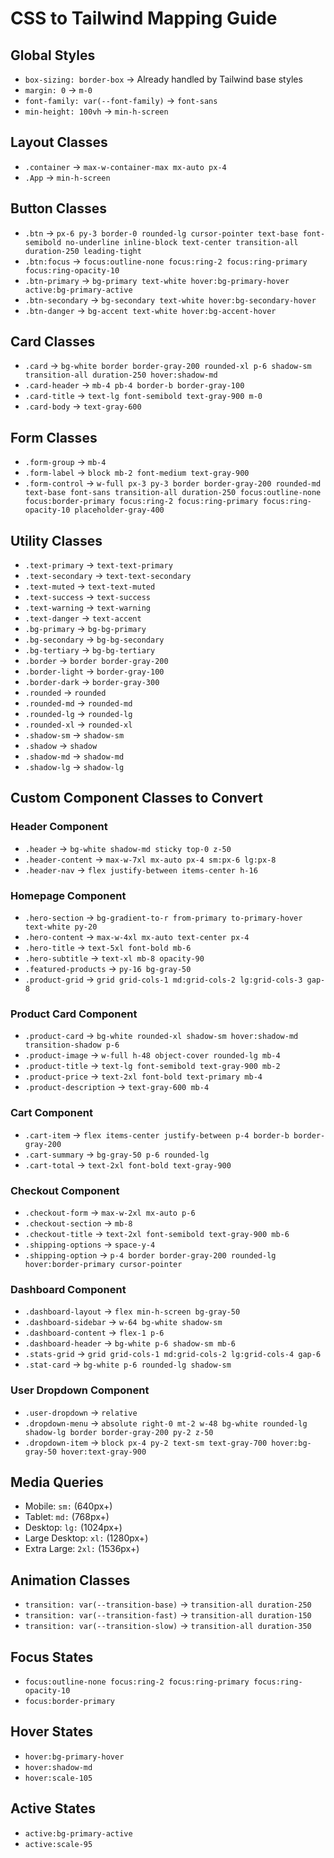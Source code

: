 # CSS to Tailwind Mapping Guide

## Global Styles
- `box-sizing: border-box` → Already handled by Tailwind base styles
- `margin: 0` → `m-0`
- `font-family: var(--font-family)` → `font-sans`
- `min-height: 100vh` → `min-h-screen`

## Layout Classes
- `.container` → `max-w-container-max mx-auto px-4`
- `.App` → `min-h-screen`

## Button Classes
- `.btn` → `px-6 py-3 border-0 rounded-lg cursor-pointer text-base font-semibold no-underline inline-block text-center transition-all duration-250 leading-tight`
- `.btn:focus` → `focus:outline-none focus:ring-2 focus:ring-primary focus:ring-opacity-10`
- `.btn-primary` → `bg-primary text-white hover:bg-primary-hover active:bg-primary-active`
- `.btn-secondary` → `bg-secondary text-white hover:bg-secondary-hover`
- `.btn-danger` → `bg-accent text-white hover:bg-accent-hover`

## Card Classes
- `.card` → `bg-white border border-gray-200 rounded-xl p-6 shadow-sm transition-all duration-250 hover:shadow-md`
- `.card-header` → `mb-4 pb-4 border-b border-gray-100`
- `.card-title` → `text-lg font-semibold text-gray-900 m-0`
- `.card-body` → `text-gray-600`

## Form Classes
- `.form-group` → `mb-4`
- `.form-label` → `block mb-2 font-medium text-gray-900`
- `.form-control` → `w-full px-3 py-3 border border-gray-200 rounded-md text-base font-sans transition-all duration-250 focus:outline-none focus:border-primary focus:ring-2 focus:ring-primary focus:ring-opacity-10 placeholder-gray-400`

## Utility Classes
- `.text-primary` → `text-text-primary`
- `.text-secondary` → `text-text-secondary`
- `.text-muted` → `text-text-muted`
- `.text-success` → `text-success`
- `.text-warning` → `text-warning`
- `.text-danger` → `text-accent`
- `.bg-primary` → `bg-bg-primary`
- `.bg-secondary` → `bg-bg-secondary`
- `.bg-tertiary` → `bg-bg-tertiary`
- `.border` → `border border-gray-200`
- `.border-light` → `border-gray-100`
- `.border-dark` → `border-gray-300`
- `.rounded` → `rounded`
- `.rounded-md` → `rounded-md`
- `.rounded-lg` → `rounded-lg`
- `.rounded-xl` → `rounded-xl`
- `.shadow-sm` → `shadow-sm`
- `.shadow` → `shadow`
- `.shadow-md` → `shadow-md`
- `.shadow-lg` → `shadow-lg`

## Custom Component Classes to Convert

### Header Component
- `.header` → `bg-white shadow-md sticky top-0 z-50`
- `.header-content` → `max-w-7xl mx-auto px-4 sm:px-6 lg:px-8`
- `.header-nav` → `flex justify-between items-center h-16`

### Homepage Component
- `.hero-section` → `bg-gradient-to-r from-primary to-primary-hover text-white py-20`
- `.hero-content` → `max-w-4xl mx-auto text-center px-4`
- `.hero-title` → `text-5xl font-bold mb-6`
- `.hero-subtitle` → `text-xl mb-8 opacity-90`
- `.featured-products` → `py-16 bg-gray-50`
- `.product-grid` → `grid grid-cols-1 md:grid-cols-2 lg:grid-cols-3 gap-8`

### Product Card Component
- `.product-card` → `bg-white rounded-xl shadow-sm hover:shadow-md transition-shadow p-6`
- `.product-image` → `w-full h-48 object-cover rounded-lg mb-4`
- `.product-title` → `text-lg font-semibold text-gray-900 mb-2`
- `.product-price` → `text-2xl font-bold text-primary mb-4`
- `.product-description` → `text-gray-600 mb-4`

### Cart Component
- `.cart-item` → `flex items-center justify-between p-4 border-b border-gray-200`
- `.cart-summary` → `bg-gray-50 p-6 rounded-lg`
- `.cart-total` → `text-2xl font-bold text-gray-900`

### Checkout Component
- `.checkout-form` → `max-w-2xl mx-auto p-6`
- `.checkout-section` → `mb-8`
- `.checkout-title` → `text-2xl font-semibold text-gray-900 mb-6`
- `.shipping-options` → `space-y-4`
- `.shipping-option` → `p-4 border border-gray-200 rounded-lg hover:border-primary cursor-pointer`

### Dashboard Component
- `.dashboard-layout` → `flex min-h-screen bg-gray-50`
- `.dashboard-sidebar` → `w-64 bg-white shadow-sm`
- `.dashboard-content` → `flex-1 p-6`
- `.dashboard-header` → `bg-white p-6 shadow-sm mb-6`
- `.stats-grid` → `grid grid-cols-1 md:grid-cols-2 lg:grid-cols-4 gap-6`
- `.stat-card` → `bg-white p-6 rounded-lg shadow-sm`

### User Dropdown Component
- `.user-dropdown` → `relative`
- `.dropdown-menu` → `absolute right-0 mt-2 w-48 bg-white rounded-lg shadow-lg border border-gray-200 py-2 z-50`
- `.dropdown-item` → `block px-4 py-2 text-sm text-gray-700 hover:bg-gray-50 hover:text-gray-900`

## Media Queries
- Mobile: `sm:` (640px+)
- Tablet: `md:` (768px+)
- Desktop: `lg:` (1024px+)
- Large Desktop: `xl:` (1280px+)
- Extra Large: `2xl:` (1536px+)

## Animation Classes
- `transition: var(--transition-base)` → `transition-all duration-250`
- `transition: var(--transition-fast)` → `transition-all duration-150`
- `transition: var(--transition-slow)` → `transition-all duration-350`

## Focus States
- `focus:outline-none focus:ring-2 focus:ring-primary focus:ring-opacity-10`
- `focus:border-primary`

## Hover States
- `hover:bg-primary-hover`
- `hover:shadow-md`
- `hover:scale-105`

## Active States
- `active:bg-primary-active`
- `active:scale-95`